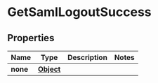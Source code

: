 
# GetSamlLogoutSuccess

## Properties
Name | Type | Description | Notes
------------ | ------------- | ------------- | -------------
**none** | [**Object**](.md) |  | 



